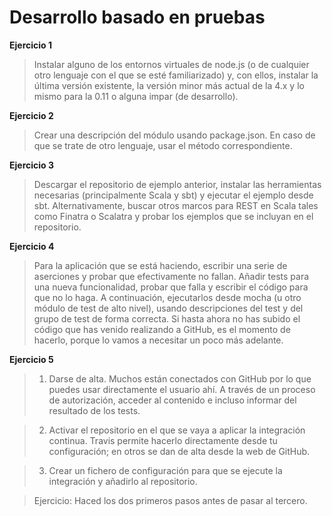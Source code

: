 # Desarrollo basado en pruebas

**Ejercicio 1**

>Instalar alguno de los entornos virtuales de node.js (o de cualquier otro lenguaje con el que se esté familiarizado) y, con ellos, instalar la última versión existente, la versión minor más actual de la 4.x y lo mismo para la 0.11 o alguna impar (de desarrollo).


**Ejercicio 2**

>Crear una descripción del módulo usando package.json. En caso de que se trate de otro lenguaje, usar el método correspondiente.


**Ejercicio 3**

>Descargar el repositorio de ejemplo anterior, instalar las herramientas necesarias (principalmente Scala y sbt) y ejecutar el ejemplo desde sbt. Alternativamente, buscar otros marcos para REST en Scala tales como Finatra o Scalatra y probar los ejemplos que se incluyan en el repositorio. 


**Ejercicio 4**

>Para la aplicación que se está haciendo, escribir una serie de aserciones y probar que efectivamente no fallan. Añadir tests para una nueva funcionalidad, probar que falla y escribir el código para que no lo haga. A continuación, ejecutarlos desde mocha (u otro módulo de test de alto nivel), usando descripciones del test y del grupo de test de forma correcta. Si hasta ahora no has subido el código que has venido realizando a GitHub, es el momento de hacerlo, porque lo vamos a necesitar un poco más adelante.


**Ejercicio 5**

>1. Darse de alta. Muchos están conectados con GitHub por lo que puedes usar directamente el usuario ahí. A través de un proceso de autorización, acceder al contenido e incluso informar del resultado de los tests.

>2. Activar el repositorio en el que se vaya a aplicar la integración continua. Travis permite hacerlo directamente desde tu configuración; en otros se dan de alta desde la web de GitHub.

>3. Crear un fichero de configuración para que se ejecute la integración y añadirlo al repositorio.

>Ejercicio: Haced los dos primeros pasos antes de pasar al tercero.
